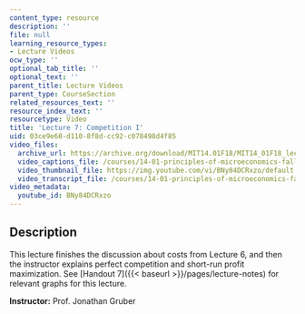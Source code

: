 ```yaml
---
content_type: resource
description: ''
file: null
learning_resource_types:
- Lecture Videos
ocw_type: ''
optional_tab_title: ''
optional_text: ''
parent_title: Lecture Videos
parent_type: CourseSection
related_resources_text: ''
resource_index_text: ''
resourcetype: Video
title: 'Lecture 7: Competition I'
uid: 03ce9e68-d110-8f8d-cc92-c078498d4f85
video_files:
  archive_url: https://archive.org/download/MIT14.01F18/MIT14_01F18_lec07_300k.mp4
  video_captions_file: /courses/14-01-principles-of-microeconomics-fall-2018/d4e0e512c8d25a6da99c475a8501168c_BNy84DCRxzo.vtt
  video_thumbnail_file: https://img.youtube.com/vi/BNy84DCRxzo/default.jpg
  video_transcript_file: /courses/14-01-principles-of-microeconomics-fall-2018/07d0177172c6a6b746e71656adbd4d26_BNy84DCRxzo.pdf
video_metadata:
  youtube_id: BNy84DCRxzo
---
```


Description
-----------

This lecture finishes the discussion about costs from Lecture 6, and then the instructor explains perfect competition and short-run profit maximization. See [Handout 7]({{< baseurl >}}/pages/lecture-notes) for relevant graphs for this lecture. 

**Instructor:** Prof. Jonathan Gruber